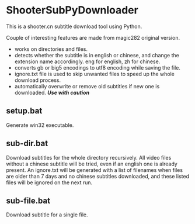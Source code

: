 ShooterSubPyDownloader
======================

This is a shooter.cn subtitle download tool using Python.

Couple of interesting features are made from magic282 original version.

- works on directories and files.
- detects whether the subtitle is in english or chinese, and change the extension name accordingly. eng for english, zh for chinese.
- converts gb or big5 encodings to utf8 encoding while saving the file.
- ignore.txt file is used to skip unwanted files to speed up the whole download process.
- automatically overwrite or remove old subtitles if new one is downloaded. ***Use with caution***

setup.bat
---------

Generate win32 executable.


sub-dir.bat
-----------

Download subtitles for the whole directory recursively. All video files without a chinese subtitle will be tried, even if an english one is already present. An ignore.txt will be generated with a list of filenames when files are older than 7 days and no chinese subtitles downloaded, and these listed files will be ignored on the next run.


sub-file.bat
------------

Download subtitle for a single file.

